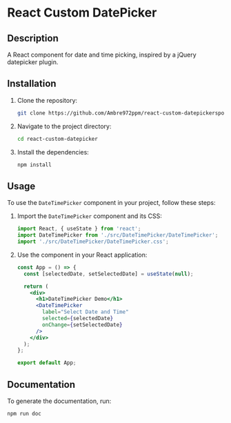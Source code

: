 # React Custom DatePicker

## Description
A React component for date and time picking, inspired by a jQuery datepicker plugin.

## Installation

1. Clone the repository:
    ```sh
    git clone https://github.com/Ambre972ppm/react-custom-datepickerspo
    ```

2. Navigate to the project directory:
    ```sh
    cd react-custom-datepicker
    ```

3. Install the dependencies:
    ```sh
    npm install
    ```

## Usage

To use the `DateTimePicker` component in your project, follow these steps:

1. Import the `DateTimePicker` component and its CSS:
    ```jsx
    import React, { useState } from 'react';
    import DateTimePicker from './src/DateTimePicker/DateTimePicker';
    import './src/DateTimePicker/DateTimePicker.css';
    ```

2. Use the component in your React application:
    ```jsx
    const App = () => {
      const [selectedDate, setSelectedDate] = useState(null);

      return (
        <div>
          <h1>DateTimePicker Demo</h1>
          <DateTimePicker
            label="Select Date and Time"
            selected={selectedDate}
            onChange={setSelectedDate}
          />
        </div>
      );
    };

    export default App;
    ```

## Documentation

To generate the documentation, run:
```sh
npm run doc
